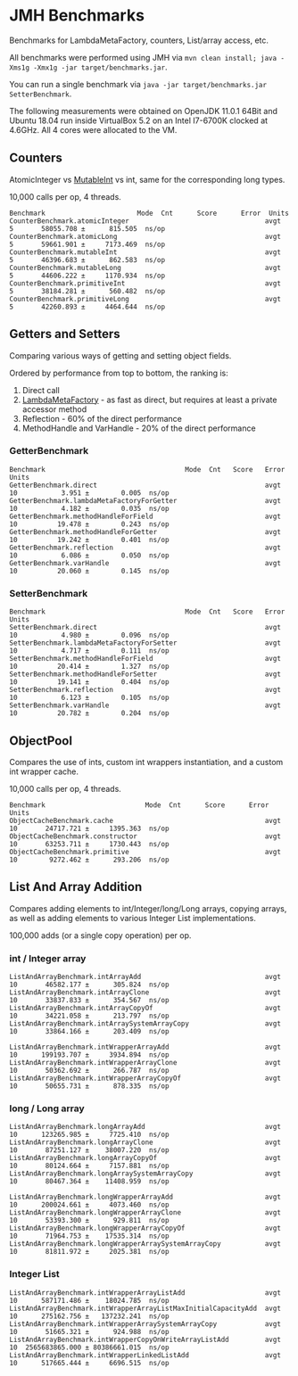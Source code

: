 # JMH Benchmarks

Benchmarks for LambdaMetaFactory, counters, List/array access, etc.

All benchmarks were performed using JMH via `mvn clean install; java -Xms1g -Xmx1g -jar target/benchmarks.jar`. 

You can run a single benchmark via `java -jar target/benchmarks.jar SetterBenchmark`.

The following measurements were obtained on OpenJDK 11.0.1 64Bit and Ubuntu 18.04 run inside VirtualBox 5.2 on an Intel I7-6700K clocked at 4.6GHz.
All 4 cores were allocated to the VM.

## Counters

AtomicInteger vs [MutableInt](https://commons.apache.org/proper/commons-lang/javadocs/api-release/index.html) vs int,
same for the corresponding long types.

10,000 calls per op, 4 threads.

```
Benchmark                       Mode  Cnt      Score      Error  Units
CounterBenchmark.atomicInteger                                  avgt    5       58055.708 ±      815.505  ns/op
CounterBenchmark.atomicLong                                     avgt    5       59661.901 ±     7173.469  ns/op
CounterBenchmark.mutableInt                                     avgt    5       46396.683 ±      862.583  ns/op
CounterBenchmark.mutableLong                                    avgt    5       44606.222 ±     1170.934  ns/op
CounterBenchmark.primitiveInt                                   avgt    5       38184.281 ±      560.482  ns/op
CounterBenchmark.primitiveLong                                  avgt    5       42260.893 ±     4464.644  ns/op
```

## Getters and Setters

Comparing various ways of getting and setting object fields. 

Ordered by performance from top to bottom, the ranking is:
1. Direct call
1. [LambdaMetaFactory](https://docs.oracle.com/javase/8/docs/api/java/lang/invoke/LambdaMetafactory.html) - as fast as direct, but requires at least a private accessor method 
1. Reflection - 60% of the direct performance
1. MethodHandle and VarHandle - 20% of the direct performance

### GetterBenchmark

```
Benchmark                                   Mode  Cnt   Score   Error  Units
GetterBenchmark.direct                                          avgt   10           3.951 ±        0.005  ns/op
GetterBenchmark.lambdaMetaFactoryForGetter                      avgt   10           4.182 ±        0.035  ns/op
GetterBenchmark.methodHandleForField                            avgt   10          19.478 ±        0.243  ns/op
GetterBenchmark.methodHandleForGetter                           avgt   10          19.242 ±        0.401  ns/op
GetterBenchmark.reflection                                      avgt   10           6.086 ±        0.050  ns/op
GetterBenchmark.varHandle                                       avgt   10          20.060 ±        0.145  ns/op
```

### SetterBenchmark

```
Benchmark                                   Mode  Cnt   Score   Error  Units
SetterBenchmark.direct                                          avgt   10           4.980 ±        0.096  ns/op
SetterBenchmark.lambdaMetaFactoryForSetter                      avgt   10           4.717 ±        0.111  ns/op
SetterBenchmark.methodHandleForField                            avgt   10          20.414 ±        1.327  ns/op
SetterBenchmark.methodHandleForSetter                           avgt   10          19.141 ±        0.404  ns/op
SetterBenchmark.reflection                                      avgt   10           6.123 ±        0.105  ns/op
SetterBenchmark.varHandle                                       avgt   10          20.782 ±        0.204  ns/op
```

## ObjectPool

Compares the use of ints, custom int wrappers instantiation, and a custom int wrapper cache.

10,000 calls per op, 4 threads.

```
Benchmark                         Mode  Cnt      Score      Error  Units
ObjectCacheBenchmark.cache                                      avgt   10       24717.721 ±     1395.363  ns/op
ObjectCacheBenchmark.constructor                                avgt   10       63253.711 ±     1730.443  ns/op
ObjectCacheBenchmark.primitive                                  avgt   10        9272.462 ±      293.206  ns/op
```

## List And Array Addition

Compares adding elements to int/Integer/long/Long arrays, copying arrays, as well as adding elements to various Integer List implementations.

100,000 adds (or a single copy operation) per op.


### int / Integer array

```
ListAndArrayBenchmark.intArrayAdd                               avgt   10       46582.177 ±      305.824  ns/op
ListAndArrayBenchmark.intArrayClone                             avgt   10       33837.833 ±      354.567  ns/op
ListAndArrayBenchmark.intArrayCopyOf                            avgt   10       34221.058 ±      213.797  ns/op
ListAndArrayBenchmark.intArraySystemArrayCopy                   avgt   10       33864.166 ±      203.409  ns/op

ListAndArrayBenchmark.intWrapperArrayAdd                        avgt   10      199193.707 ±     3934.894  ns/op
ListAndArrayBenchmark.intWrapperArrayClone                      avgt   10       50362.692 ±      266.787  ns/op
ListAndArrayBenchmark.intWrapperArrayCopyOf                     avgt   10       50655.731 ±      878.335  ns/op
```

### long / Long array

```
ListAndArrayBenchmark.longArrayAdd                              avgt   10      123265.985 ±     7725.410  ns/op
ListAndArrayBenchmark.longArrayClone                            avgt   10       87251.127 ±    38007.220  ns/op
ListAndArrayBenchmark.longArrayCopyOf                           avgt   10       80124.664 ±     7157.881  ns/op
ListAndArrayBenchmark.longArraySystemArrayCopy                  avgt   10       80467.364 ±    11408.959  ns/op

ListAndArrayBenchmark.longWrapperArrayAdd                       avgt   10      200024.661 ±     4073.460  ns/op
ListAndArrayBenchmark.longWrapperArrayClone                     avgt   10       53393.300 ±      929.811  ns/op
ListAndArrayBenchmark.longWrapperArrayCopyOf                    avgt   10       71964.753 ±    17535.314  ns/op
ListAndArrayBenchmark.longWrapperArraySystemArrayCopy           avgt   10       81811.972 ±     2025.381  ns/op
```

### Integer List
```
ListAndArrayBenchmark.intWrapperArrayListAdd                    avgt   10      587171.486 ±    18024.785  ns/op
ListAndArrayBenchmark.intWrapperArrayListMaxInitialCapacityAdd  avgt   10      275162.756 ±   137232.241  ns/op
ListAndArrayBenchmark.intWrapperArraySystemArrayCopy            avgt   10       51665.321 ±      924.988  ns/op
ListAndArrayBenchmark.intWrapperCopyOnWriteArrayListAdd         avgt   10  2565683865.000 ± 80386661.015  ns/op
ListAndArrayBenchmark.intWrapperLinkedListAdd                   avgt   10      517665.444 ±     6696.515  ns/op
```
